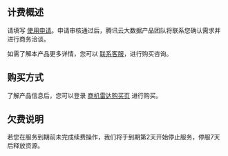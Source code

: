 ## 计费概述
请填写 [使用申请](https://cloud.tencent.com/apply/p/4yenovp383x)。申请审核通过后，腾讯云大数据产品团队将联系您确认需求并进行商务洽谈。

如需了解本产品更多详情，您可以 [联系客服](https://cloud.tencent.com/about/connect)，进行购买咨询。

## 购买方式
了解产品信息后，您可以登录 [商机雷达购买页](https://buy.cloud.tencent.com/brdm) 进行购买。

## 欠费说明
若您在服务到期前未完成续费操作，我们将于到期第2天开始停止服务，停服7天后释放资源。

